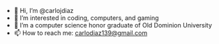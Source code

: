 - 👋 Hi, I’m @carlojdiaz
- 👀 I’m interested in coding, computers, and gaming
- 🌱 I’m a computer science honor graduate of Old Dominion University
- 📫 How to reach me: carlodiaz139@gmail.com

<!---
carlojdiaz/carlojdiaz is a ✨ special ✨ repository because its `README.md` (this file) appears on your GitHub profile.
You can click the Preview link to take a look at your changes.
--->

